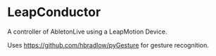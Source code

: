 LeapConductor
=============

A controller of AbletonLive using a LeapMotion Device.

Uses https://github.com/hbradlow/pyGesture for gesture recognition.